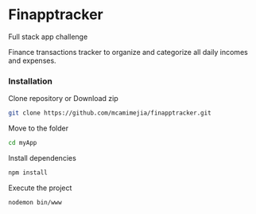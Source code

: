 # Finapptracker
Full stack app challenge

Finance transactions tracker to organize and categorize all daily incomes and expenses.

### Installation

Clone repository or Download zip

```sh
git clone https://github.com/mcamimejia/finapptracker.git
```

Move to the folder

```sh
cd myApp
```

Install dependencies

```sh
npm install
```

Execute the project

```sh
nodemon bin/www
```
